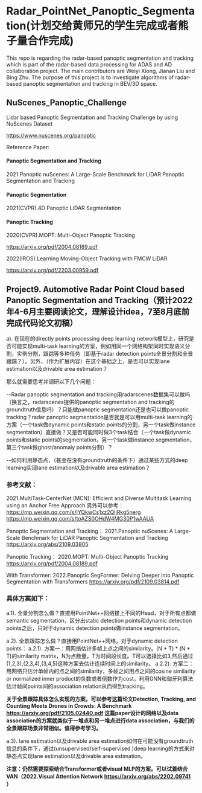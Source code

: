 # Radar_PointNet_Panoptic_Segmentation(计划交给黄师兄的学生完成或者熊子量合作完成)
This repo is regarding the radar-based panoptic segmentation and tracking which is part of the radar-based data processing for ADAS and AD collaboration project. The main contributors are Weiyi Xiong, Jianan Liu and Bing Zhu. The purpose of this project is to investigate algorithms of radar-based panoptic segmentation and tracking in BEV/3D space.


## NuScenes_Panoptic_Challenge
Lidar based Panoptic Segmentation and Tracking Challenge by using NuScenes Dataset

https://www.nuscenes.org/panoptic


Reference Paper: 

#### Panoptic Segmentation and Tracking
2021.Panoptic nuScenes: A Large-Scale Benchmark for LiDAR Panoptic Segmentation and Tracking

#### Panoptic Segmentation
2021(CVPR).4D Panoptic LiDAR Segmentation


#### Panoptic Tracking
2020(CVPR).MOPT: Multi-Object Panoptic Tracking

https://arxiv.org/pdf/2004.08189.pdf

2022(IROS).Learning Moving-Object Tracking with FMCW LiDAR

https://arxiv.org/pdf/2203.00959.pdf





## Project9. Automotive Radar Point Cloud based Panoptic Segmentation and Tracking（预计2022年4-6月主要阅读论文，理解设计idea，7至8月底前完成代码论文初稿）
a). 在现在的directly points processing deep learning network模型上，研究是否可能实现multi-task learning的方案，例如用同一个网络构架同时实现语义分割，实例分割，跟踪等多种任务（即基于radar detection points全景分割和全景跟踪？）。另外，（作为扩展内容）在这个基础之上，是否可以实现lane estimation以及drivable area estimation？

那么就需要思考并调研以下几个问题：

--Radar panoptic segmentation and tracking用radarscenes数据集可以做吗（换言之，radarscenes提供的panoptic segmentation and tracking的groundtruth信息吗）？只能做panoptic segmentation还是也可以做panoptic tracking？radar panoptic segmentation是否就是可以用multi-task learning的方案（一个task做dynamic points和static points的分割，另一个task做instance segmentation）直接做？又是否可能同时做3个task结合（一个task做dynamic points和static points的segmentation，另一个task做instance segmentation，第三个task做ghost/anomaly points分割）？

--如何利用静态点，（甚至在没有groundtruth的条件下）通过某些方式的deep learning实现lane estimation以及drivable area estimation？


### 参考文献：
2021.MultiTask-CenterNet (MCN): Efficient and Diverse Multitask Learning using an Anchor Free Approach
另外可以参考：
https://mp.weixin.qq.com/s/iYQkwCs1xz2QIjRkg5nerg
https://mp.weixin.qq.com/s/toAZS0OHdW4MG30P1wAAUA

Panoptic Segmentation and Tracking：
2021.Panoptic nuScenes: A Large-Scale Benchmark for LiDAR Panoptic Segmentation and Tracking
https://arxiv.org/abs/2109.03805

Panoptic Tracking：
2020.MOPT: Multi-Object Panoptic Tracking
https://arxiv.org/pdf/2004.08189.pdf

With Transformer:
2022.Panoptic SegFormer: Delving Deeper into Panoptic Segmentation with Transformers
https://arxiv.org/pdf/2109.03814.pdf


### 具体方案如下：

a.1). 全景分割怎么做？直接用PointNet++网络接上不同的Head，对于所有点都做semantic segmentation，区分出static detection points和dynamic detection points之后，只对于dynamic detection points做instance segmentation。

a.2). 全景跟踪怎么做？直接用PointNet++网络，对于dynamic detection points：
a.2.1). 方案一：用网络估计多帧上点之间的similarity。(N * T) * (N * T)的similarity matrix，N为点数量，T为时间段长度。T可以选择比如3,然后通过(1,2,3),(2,3,4),(3,4,5)这种方案去估计连续时间上的similarity。
a.2.2). 方案二：用网络只估计单帧内的点之间的similarity，多帧之间用点之间的cosine similarity or normalized inner product的负数或者倒数作为cost，利用GNN和匈牙利算法估计帧间points间的association relation从而得到tracking。

**关于全景跟踪具体怎么实现的方案，可以参考这篇论文Detection, Tracking, and Counting Meets Drones in Crowds: A Benchmark
https://arxiv.org/pdf/2105.02440.pdf
这篇paper设计的网络以及data association的方案就类似于一堆点和另一堆点进行data association，与我们的全景跟踪场景非常相似。值得参考学习。**

a.3). lane estimation以及drivable area estimation如何在可能没有groundtruth信息的条件下，通过(unsupervised/self-supervised )deep learning的方式来对静态点实现lane estimation以及drivable area estimation。


**注意：仍然需要探索结合Transformer或者visual MLP的方案。可以试着结合VAN（2022.Visual Attention Network  https://arxiv.org/abs/2202.09741 ）**
